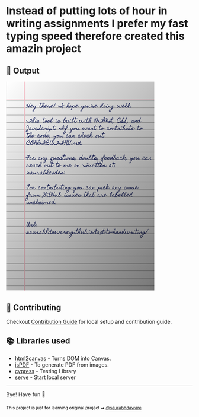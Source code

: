 # Instead of putting lots of hour in writing assignments I prefer my fast typing speed therefore created this amazin project

## 🌠 Output

<img width="400" alt="Sample image of output" src="sample.jpeg" />

## 🤗 Contributing

Checkout [Contribution Guide](CONTRIBUTING.md) for local setup and contribution guide.

## 📚 Libraries used

- [html2canvas](https://github.com/niklasvh/html2canvas) - Turns DOM into Canvas.
- [jsPDF](https://github.com/MrRio/jsPDF) - To generate PDF from images.
- [cypress](https://github.com/cypress-io/cypress) - Testing Library
- [serve](https://github.com/zeit/serve) - Start local server

---


Bye!
Have fun 🦄<br>
<p style="color: black;"><sub>This project is just for learning original project ➡ <a href="https://github.com/saurabhdaware">@saurabhdaware</a></sub></p>
